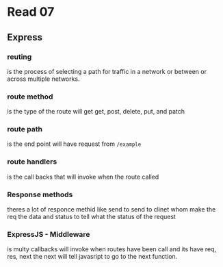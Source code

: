 # Read 07

## Express 

### reuting

is the process of selecting a path for traffic in a network or between or across multiple networks.

### route method
is the type of the route will get get, post, delete, put, and patch

### route path 
is the end point will have request from `/example` 

### route handlers
 is the call backs that will invoke when the route called

 ### Response methods
 theres a lot of responce methid like send to send to clinet whom make the req the data and status to tell what the status of the request

 ### ExpressJS - Middleware

 is multy callbacks will invoke when routes have been call and its have req, res, next the next will tell javasript to go to the next function.
